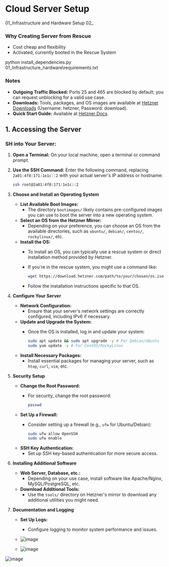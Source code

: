 # Cloud Server Setup


01_Infrastructure and Hardware Setup
02_

### Why Creating Server from Rescue

- Cost cheap and flexibility
- Activated, currently booted in the Rescue System

python install_dependencies.py
01_Infrastructure_hardware\requirements.txt
### Notes

- **Outgoing Traffic Blocked:** Ports 25 and 465 are blocked by default; you can request unblocking for a valid use case.
- **Downloads:** Tools, packages, and OS images are available at [Hetzner Downloads](https://download.hetzner.com) (Username: hetzner, Password: download).
- **Quick Start Guide:** Available at [Hetzner Docs](https://docs.hetzner.com).

## 1. Accessing the Server

### SH into Your Server:

1. **Open a Terminal:**
   On your local machine, open a terminal or command prompt.

2. **Use the SSH Command:**
   Enter the following command, replacing `2a01:4f8:171:1e1c::2` with your actual server's IP address or hostname:

   ```bash
   ssh root@2a01:4f8:171:1e1c::2

2. **Choose and Install an Operating System**
   * **List Available Boot Images:**
     * The directory `bootimages/` likely contains pre-configured images you can use to boot the server into a new operating system.
   * **Select an OS from the Hetzner Mirror:**
     * Depending on your preference, you can choose an OS from the available directories, such as `ubuntu/`, `debian/`, `centos/`, `rockylinux/`, etc.
   * **Install the OS:**
     * To install an OS, you can typically use a rescue system or direct installation method provided by Hetzner.
     * If you're in the rescue system, you might use a command like:

       ```bash
       wget https://download.hetzner.com/path/to/your/chosen/os.iso
       ```
     * Follow the installation instructions specific to that OS.

3. **Configure Your Server**
   * **Network Configuration:**
     * Ensure that your server's network settings are correctly configured, including IPv6 if necessary.
   * **Update and Upgrade the System:**
     * Once the OS is installed, log in and update your system:

       ```bash
       sudo apt update && sudo apt upgrade -y # For Debian/Ubuntu
       sudo yum update -y # For CentOS/RockyLinux
       ```
   * **Install Necessary Packages:**
     * Install essential packages for managing your server, such as `htop`, `curl`, `vim`, etc.

4. **Security Setup**
   * **Change the Root Password:**
     * For security, change the root password:

       ```bash
       passwd
       ```
   * **Set Up a Firewall:**
     * Consider setting up a firewall (e.g., `ufw` for Ubuntu/Debian):

       ```bash
       sudo ufw allow OpenSSH
       sudo ufw enable 
       ```
   * **SSH Key Authentication:**
     * Set up SSH key-based authentication for more secure access.

5. **Installing Additional Software**
   * **Web Server, Database, etc.:**
     * Depending on your use case, install software like Apache/Nginx, MySQL/PostgreSQL, etc.
   * **Download Additional Tools:**
     * Use the `tools/` directory on Hetzner's mirror to download any additional utilities you might need.

6. **Documentation and Logging**
   * **Set Up Logs:**
     * Configure logging to monitor system performance and issues.
    
   * ![image](https://github.com/user-attachments/assets/a89d9cb1-9541-4645-91c5-6f39ecc98782)
  
   * ![image](https://github.com/user-attachments/assets/7917d65d-0181-4158-b057-a55818a36115)


![image](https://github.com/user-attachments/assets/0024177d-576b-464b-9a4d-ca9773cae42b)


